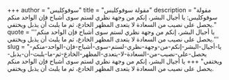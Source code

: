 +++
author = "سوفوكليس"
title = "مقولة سوفوكليس"
description = "مقولة سوفوكليس: يا أجيال البشر، إنكم من وجهة نظري لستم سوى أشباح فإن الواحد منكم يحصل على نصيب من السعادة لا يتعدى المظهر الخادع، ثم ما يلبث أن يذبل ويختفي."
quote = '''يا أجيال البشر، إنكم من وجهة نظري لستم سوى أشباح فإن الواحد منكم يحصل على نصيب من السعادة لا يتعدى المظهر الخادع، ثم ما يلبث أن يذبل ويختفي.''' 
slug = "يا-أجيال-البشر-إنكم-من-وجهة-نظري-لستم-سوى-أشباح-فإن-الواحد-منكم-يحصل-على-نصيب-من-السعادة-لا-يتعدى-المظهر-الخادع-ثم-ما-يلبث-أن-يذبل-ويختفي"
+++
يا أجيال البشر، إنكم من وجهة نظري لستم سوى أشباح فإن الواحد منكم يحصل على نصيب من السعادة لا يتعدى المظهر الخادع، ثم ما يلبث أن يذبل ويختفي.
